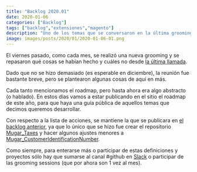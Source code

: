 ```yaml
---
title: "Backlog 2020.01"
date: 2020-01-06
categories: ["Backlog"]
tags: ["backlog","extensiones","magento"]
description: "Uno de los temas que se conversaron en la última grooming tiene que ver con armar un plan sobre lo que decimos que queremos hacer."
image: images/posts/2020/01/2020-01-06-01.png
---
```


El viernes pasado, como cada mes, se realizó una nueva grooming y se repasaron qué cosas se habían hecho y cuáles no desde [la última llamada](/posts/backlog-2019-12/).

Dado que no se hizo demasiado (es esperable en diciembre), la reunión fue bastante breve, pero se plantearon algunas cosas de aquí en más.

Cada tanto mencionamos el roadmap, pero hasta ahora era algo abstracto (o hablado). En estos días vamos a estar publicando en el sitio el roadmap de este año, para que haya una guía pública de aquellos temas que decimos queremos desarrollar.

Con respecto a la lista de acciones, se mantiene la que se publicara en [el backlog anterior](/posts/backlog-2019-12/), ya que lo único que se hizo fue crear el repositorio [Mugar_Taxes](https://github.com/holamugar/module-taxes) y hacer algunos ajustes menores a [Mugar_CustomerIdentificationNumber](https://github.com/holamugar/module-customer-identification-document).

Como siempre, para enterarse más o participar de estas definiciones y proyectos sólo hay que sumarse al canal #github en [Slack](https://join.slack.com/t/mugar/shared_invite/enQtNjUwNzExMzgyMjQ1LWM2Zjk3NThiYWVlYjMzNDcwOWRhZDliMmIxNGY5MDBkMDU1ZWJkNjEyM2U1NTU3NTE1ZDdlNTZmOWJlNGFhYzg) o participar de las grooming sessions (que por ahora son 1 vez al mes).